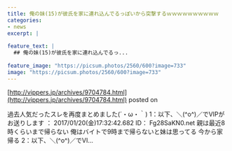 ```yaml
---
title: 俺の妹(15)が彼氏を家に連れ込んでるっぽいから突撃するｗｗｗｗｗｗｗｗｗｗ
categories:
- news
excerpt: |
  
feature_text: |
  ## 俺の妹(15)が彼氏を家に連れ込んでるっ...
  
feature_image: "https://picsum.photos/2560/600?image=733"
image: "https://picsum.photos/2560/600?image=733"
---
```


[http://vippers.jp/archives/9704784.html](http://vippers.jp/archives/9704784.html)
posted on 

<!--more-->

過去人気だったスレを再度まとめました(´・ω・｀) 1：以下、＼(^o^)／でVIPがお送りします ： 2017/01/20(金)17:32:42.682 ID： Fg28SaKN0.net 親は最近8時くらいまで帰らない 俺はバイトで9時まで帰らないと妹は思ってる 今から家帰る 2：以下、＼(^o^)／でVI...
